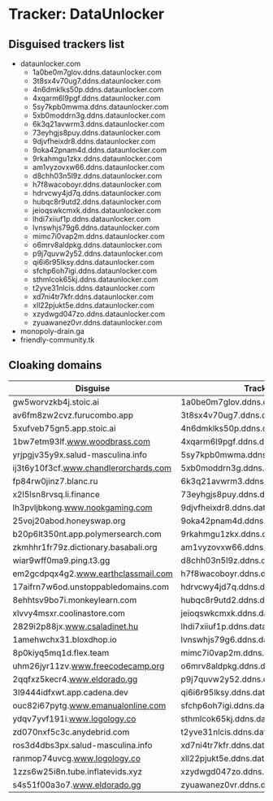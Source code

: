 # Tracker: DataUnlocker

## Disguised trackers list

* dataunlocker.com
    * 1a0be0m7glov.ddns.dataunlocker.com
    * 3t8sx4v70ug7.ddns.dataunlocker.com
    * 4n6dmklks50p.ddns.dataunlocker.com
    * 4xqarm6l9pgf.ddns.dataunlocker.com
    * 5sy7kpb0mwma.ddns.dataunlocker.com
    * 5xb0moddrn3g.ddns.dataunlocker.com
    * 6k3q21avwrm3.ddns.dataunlocker.com
    * 73eyhgjs8puy.ddns.dataunlocker.com
    * 9djvfheixdr8.ddns.dataunlocker.com
    * 9oka42pnam4d.ddns.dataunlocker.com
    * 9rkahmgu1zkx.ddns.dataunlocker.com
    * am1vyzovxw66.ddns.dataunlocker.com
    * d8chh03n5l9z.ddns.dataunlocker.com
    * h7f8wacoboyr.ddns.dataunlocker.com
    * hdrvcwy4jd7q.ddns.dataunlocker.com
    * hubqc8r9utd2.ddns.dataunlocker.com
    * jeioqswkcmxk.ddns.dataunlocker.com
    * lhdi7xiiuf1p.ddns.dataunlocker.com
    * lvnswhjs79g6.ddns.dataunlocker.com
    * mimc7i0vap2m.ddns.dataunlocker.com
    * o6mrv8aldpkg.ddns.dataunlocker.com
    * p9j7quvw2y52.ddns.dataunlocker.com
    * qi6i6r95lksy.ddns.dataunlocker.com
    * sfchp6oh7igi.ddns.dataunlocker.com
    * sthmlcok65kj.ddns.dataunlocker.com
    * t2yve31nlcis.ddns.dataunlocker.com
    * xd7ni4tr7kfr.ddns.dataunlocker.com
    * xll22pjukt5e.ddns.dataunlocker.com
    * xzydwgd047zo.ddns.dataunlocker.com
    * zyuawanez0vr.ddns.dataunlocker.com
* monopoly-drain.ga
* friendly-community.tk

## Cloaking domains

| Disguise | Tracker |
| ---- | ---- |
| gw5worvzkb4j.stoic.ai | 1a0be0m7glov.ddns.dataunlocker.com |
| av6fm8zw2cvz.furucombo.app | 3t8sx4v70ug7.ddns.dataunlocker.com |
| 5xufveb75gn5.app.stoic.ai | 4n6dmklks50p.ddns.dataunlocker.com |
| 1bw7etm93lf.www.woodbrass.com | 4xqarm6l9pgf.ddns.dataunlocker.com |
| yrjpgjv35y9x.salud-masculina.info | 5sy7kpb0mwma.ddns.dataunlocker.com |
| ij3t6y10f3cf.www.chandlerorchards.com | 5xb0moddrn3g.ddns.dataunlocker.com |
| fp84rw0jinz7.blanc.ru | 6k3q21avwrm3.ddns.dataunlocker.com |
| x2l5lsn8rvsq.li.finance | 73eyhgjs8puy.ddns.dataunlocker.com |
| lh3pvljbkong.www.nookgaming.com | 9djvfheixdr8.ddns.dataunlocker.com |
| 25voj20abod.honeyswap.org | 9oka42pnam4d.ddns.dataunlocker.com |
| b20p6lt350nt.app.polymersearch.com | 9rkahmgu1zkx.ddns.dataunlocker.com |
| zkmhhr1fr79z.dictionary.basabali.org | am1vyzovxw66.ddns.dataunlocker.com |
| wiar9wff0ma9.ping.t3.gg | d8chh03n5l9z.ddns.dataunlocker.com |
| em2gcdpqx4g2.www.earthclassmail.com | h7f8wacoboyr.ddns.dataunlocker.com |
| 17aifrn7w6od.unstoppabledomains.com | hdrvcwy4jd7q.ddns.dataunlocker.com |
| 8ehhtsv9bo7i.monkeylearn.com | hubqc8r9utd2.ddns.dataunlocker.com |
| xlvvy4msxr.coolinastore.com | jeioqswkcmxk.ddns.dataunlocker.com |
| 2829i2p88jx.www.csaladinet.hu | lhdi7xiiuf1p.ddns.dataunlocker.com |
| 1amehwchx31.bloxdhop.io | lvnswhjs79g6.ddns.dataunlocker.com |
| 8p0kiyq5mq1d.flex.team | mimc7i0vap2m.ddns.dataunlocker.com |
| uhm26jyr11zv.www.freecodecamp.org | o6mrv8aldpkg.ddns.dataunlocker.com |
| 2qqfxz5kecr4.www.eldorado.gg | p9j7quvw2y52.ddns.dataunlocker.com |
| 3l9444idfxwt.app.cadena.dev | qi6i6r95lksy.ddns.dataunlocker.com |
| ouc82i67pytg.www.emanualonline.com | sfchp6oh7igi.ddns.dataunlocker.com |
| ydqv7yvf191i.www.logology.co | sthmlcok65kj.ddns.dataunlocker.com |
| zd070nxf5c3c.anydebrid.com | t2yve31nlcis.ddns.dataunlocker.com |
| ros3d4dbs3px.salud-masculina.info | xd7ni4tr7kfr.ddns.dataunlocker.com |
| ranmop74uvcg.www.logology.co | xll22pjukt5e.ddns.dataunlocker.com |
| 1zzs6w25i8n.tube.inflatevids.xyz | xzydwgd047zo.ddns.dataunlocker.com |
| s4s51f00a3o7.www.eldorado.gg | zyuawanez0vr.ddns.dataunlocker.com |
